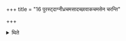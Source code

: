 +++
title = "16 पुरस्ट्दाग्नीध्रचमसादच्छावाकचमसेन चरन्ति"

+++

<details><summary>थिते</summary>

पुरस्ट्दाग्नीध्रचमसादच्छावाकचमसेन चरन्ति १६
</details>
